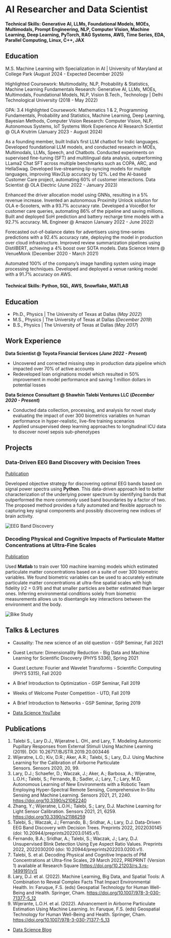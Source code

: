 # AI Researcher and Data Scientist

#### Technical Skills: Generative AI, LLMs, Foundational Models, MOEs, Multimodals, Prompt Engineering, NLP, Computer Vision, Machine Learning, Deep Learning, PyTorch, RAG Systems, AWS, Time Series, EDA, Parallel Computing, Linux, C++, JAX

## Education
M.S. Machine Learning with Specialization in AI | University of Maryland at College Park (August 2024 - Expected December 2025)

Highlighted Coursework: Multimodality, NLP, Probability & Statistics, Machine Learning Fundamentals
Research: Generative AI, LLMs, MOEs, Multimodals, Foundational Models, NLP, Vision
B.Tech., Technology | Delhi Technological University (2018 - May 2022)

GPA: 3.4
Highlighted Coursework: Mathematics 1 & 2, Programming Fundamentals, Probability and Statistics, Machine Learning, Deep Learning, Bayesian Methods, Computer Vision
Research: Computer Vision, NLP, Autonomous Systems, IoT Systems
Work Experience
AI Research Scientist @ OLA Krutrim (January 2023 - August 2024)

As a founding member, built India’s first LLM chatbot for Indic languages. Developed foundational LLM models, and conducted research in MOEs, Multimodals, LLMs, Speech, and Chatbots.
Conducted experiments on supervised fine-tuning (SFT) and multilingual data analysis, outperforming LLama2 Chat SFT across multiple benchmarks such as COPA, ARC, and HellaSwag.
Developed live-streaming lip-syncing models for multiple languages, improving Wav2Lip accuracy by 12%.
Led the AI-based Customer Care project, automating 60% of customer interactions.
Data Scientist @ OLA Electric (June 2022 - January 2023)

Enhanced the driver allocation model using GNNs, resulting in a 5% revenue increase.
Invented an autonomous Proximity Unlock solution for OLA e-Scooters, with a 93.7% accuracy rate.
Developed a VoiceBot for customer care queries, automating 86% of the pipeline and saving millions.
Built and deployed SoH prediction and battery recharge time models with a 92.7% accuracy.
ML Engineer @ Amazon (January 2022 - June 2022)

Forecasted out-of-balance dates for advertisers using time-series predictions with a 92.4% accuracy rate, deploying the model in production over cloud infrastructure.
Improved review summarization pipelines using DistilBERT, achieving a 4% boost over SOTA models.
Data Science Intern @ VenueMonk (December 2020 - March 2021)

Automated 100% of the company’s image handling system using image processing techniques.
Developed and deployed a venue ranking model with a 91.7% accuracy on AWS.




#### Technical Skills: Python, SQL, AWS, Snowflake, MATLAB

## Education
- Ph.D., Physics | The University of Texas at Dallas (_May 2022_)								       		
- M.S., Physics	| The University of Texas at Dallas (_December 2019_)	 			        		
- B.S., Physics | The University of Texas at Dallas (_May 2017_)

## Work Experience
**Data Scientist @ Toyota Financial Services (_June 2022 - Present_)**
- Uncovered and corrected missing step in production data pipeline which impacted over 70% of active accounts
- Redeveloped loan originations model which resulted in 50% improvement in model performance and saving 1 million dollars in potential losses

**Data Science Consultant @ Shawhin Talebi Ventures LLC (_December 2020 - Present_)**
- Conducted data collection, processing, and analysis for novel study evaluating the impact of over 300 biometrics variables on human performance in hyper-realistic, live-fire training scenarios
- Applied unsupervised deep learning approaches to longitudinal ICU data to discover novel sepsis sub-phenotypes

## Projects
### Data-Driven EEG Band Discovery with Decision Trees
[Publication](https://www.mdpi.com/1424-8220/22/8/3048)

Developed objective strategy for discovering optimal EEG bands based on signal power spectra using **Python**. This data-driven approach led to better characterization of the underlying power spectrum by identifying bands that outperformed the more commonly used band boundaries by a factor of two. The proposed method provides a fully automated and flexible approach to capturing key signal components and possibly discovering new indices of brain activity.

![EEG Band Discovery](/assets/img/eeg_band_discovery.jpeg)

### Decoding Physical and Cognitive Impacts of Particulate Matter Concentrations at Ultra-Fine Scales
[Publication](https://www.mdpi.com/1424-8220/22/11/4240)

Used **Matlab** to train over 100 machine learning models which estimated particulate matter concentrations based on a suite of over 300 biometric variables. We found biometric variables can be used to accurately estimate particulate matter concentrations at ultra-fine spatial scales with high fidelity (r2 = 0.91) and that smaller particles are better estimated than larger ones. Inferring environmental conditions solely from biometric measurements allows us to disentangle key interactions between the environment and the body.

![Bike Study](/assets/img/bike_study.jpeg)

## Talks & Lectures
- Causality: The new science of an old question - GSP Seminar, Fall 2021
- Guest Lecture: Dimensionality Reduction - Big Data and Machine Learning for Scientific Discovery (PHYS 5336), Spring 2021
- Guest Lecture: Fourier and Wavelet Transforms - Scientific Computing (PHYS 5315), Fall 2020
- A Brief Introduction to Optimization - GSP Seminar, Fall 2019
- Weeks of Welcome Poster Competition - UTD, Fall 2019
- A Brief Introduction to Networks - GSP Seminar, Spring 2019

- [Data Science YouTube](https://www.youtube.com/channel/UCa9gErQ9AE5jT2DZLjXBIdA)

## Publications
1. Talebi S., Lary D.J., Wijeratne L. OH., and Lary, T. Modeling Autonomic Pupillary Responses from External Stimuli Using Machine Learning (2019). DOI: 10.26717/BJSTR.2019.20.003446
2. Wijeratne, L.O.; Kiv, D.R.; Aker, A.R.; Talebi, S.; Lary, D.J. Using Machine Learning for the Calibration of Airborne Particulate Sensors. Sensors 2020, 20, 99.
3. Lary, D.J.; Schaefer, D.; Waczak, J.; Aker, A.; Barbosa, A.; Wijeratne, L.O.H.; Talebi, S.; Fernando, B.; Sadler, J.; Lary, T.; Lary, M.D. Autonomous Learning of New Environments with a Robotic Team Employing Hyper-Spectral Remote Sensing, Comprehensive In-Situ Sensing and Machine Learning. Sensors 2021, 21, 2240. https://doi.org/10.3390/s21062240
4. Zhang, Y.; Wijeratne, L.O.H.; Talebi, S.; Lary, D.J. Machine Learning for Light Sensor Calibration. Sensors 2021, 21, 6259. https://doi.org/10.3390/s21186259
5. Talebi, S.; Waczak, J.; Fernando, B.; Sridhar, A.; Lary, D.J. Data-Driven EEG Band Discovery with Decision Trees. Preprints 2022, 2022030145 (doi: 10.20944/preprints202203.0145.v1).
6. Fernando, B.A.; Sridhar, A.; Talebi, S.; Waczak, J.; Lary, D.J. Unsupervised Blink Detection Using Eye Aspect Ratio Values. Preprints 2022, 2022030200 (doi: 10.20944/preprints202203.0200.v1).
7. Talebi, S. et al. Decoding Physical and Cognitive Impacts of PM Concentrations at Ultra-fine Scales, 29 March 2022, PREPRINT (Version 1) available at Research Square [https://doi.org/10.21203/rs.3.rs-1499191/v1]
8. Lary, D.J. et al. (2022). Machine Learning, Big Data, and Spatial Tools: A Combination to Reveal Complex Facts That Impact Environmental Health. In: Faruque, F.S. (eds) Geospatial Technology for Human Well-Being and Health. Springer, Cham. https://doi.org/10.1007/978-3-030-71377-5_12
9. Wijerante, L.O.H. et al. (2022). Advancement in Airborne Particulate Estimation Using Machine Learning. In: Faruque, F.S. (eds) Geospatial Technology for Human Well-Being and Health. Springer, Cham. https://doi.org/10.1007/978-3-030-71377-5_13

- [Data Science Blog](https://medium.com/@shawhin)
